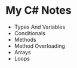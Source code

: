 
# My C# Notes

- Types And Variables
- Conditionals
- Methods
- Method Overloading
- Arrays
- Loops
